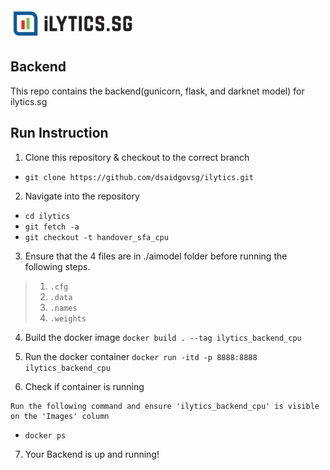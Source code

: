<img src="logo.png" width="200">

## Backend

This repo contains the backend(gunicorn, flask, and darknet model) for ilytics.sg 


## Run Instruction


1. Clone this repository & checkout to the correct branch

 - `git clone https://github.com/dsaidgovsg/ilytics.git`

2. Navigate into the repository

 - `cd ilytics`
 - `git fetch -a`
 - `git checkout -t handover_sfa_cpu`

3. Ensure that the 4 files are in ./aimodel folder before running the following steps.

> 1. `.cfg`
> 2. `.data` 
> 3. `.names`
> 4. `.weights`

4. Build the docker image
 `docker build . --tag ilytics_backend_cpu`

5. Run the docker container
 `docker run -itd -p 8888:8888 ilytics_backend_cpu`

6. Check if container is running
```
Run the following command and ensure 'ilytics_backend_cpu' is visible on the 'Images' column
```
- `docker ps`

7. Your Backend is up and running!

